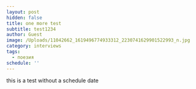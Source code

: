 ```yaml
---
layout: post
hidden: false
title: one more test
subtitle: test1234
author: Guest
image: /Uploads/11042662_1619496774933312_2230741629901522993_n.jpg
category: interviews
tags:
  - поезия
schedule: ''
---
```

this is a test without a schedule date
